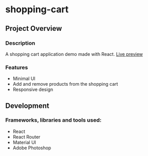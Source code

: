 # shopping-cart

## Project Overview

### Description

A shopping cart application demo made with React.
[Live preview](https://ljvazquez.github.io/shopping-cart)

### Features

- Minimal UI
- Add and remove products from the shopping cart
- Responsive design

## Development

### Frameworks, libraries and tools used:

- React
- React Router
- Material UI
- Adobe Photoshop
